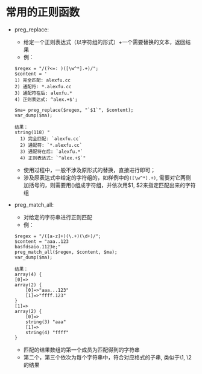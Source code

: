 # 常用的正则函数

- preg_replace:
    - 给定一个正则表达式（以字符组的形式）+一个需要替换的文本，返回结果
    - 例：
    ```lang=php
    $regex = "/(?<=: )([\w^*].+)/";
    $content = '
    1) 完全匹配: alexfu.cc
    2) 通配符: *.alexfu.cc
    3) 通配符在后: alexfu.*
    4) 正则表达式: ^alex.+$';
    
    $ma= preg_replace($regex, "`$1`", $content);
    var_dump($ma);
    
    结果：
    string(118) "
      1) 完全匹配: `alexfu.cc`
      2) 通配符: `*.alexfu.cc`
      3) 通配符在后: `alexfu.*`
      4) 正则表达式: `^alex.+$`"
    ```
    - 使用过程中，一般不涉及原形式的替换，直接进行即可；
    - 涉及原表达式中给定的字符组的，如样例中的`([\w^*].+)`, 需要对它两侧加括号的，则需要用()组成字符组，并依次用$1, $2来指定匹配出来的字符组
    
- preg_match_all:
    - 对给定的字符串进行正则匹配
    - 例：
    ```lang=php
    $regex = "/([a-z]+)(\.+)(\d+)/";
    $content = "aaa..123
    basfdsaio.1123e;"
    preg_match_all($regex, $content, $ma);
    var_dump($ma);
    
    结果：
    array(4) {
    [0]=>
    array(2) {
        [0]=>"aaa...123"
        [1]=>"ffff.123"
    }
    [1]=>
    array(2) {
        [0]=>
        string(3) "aaa"
        [1]=>
        string(4) "ffff"
    }
    ```
    - 匹配的结果数组的第一个成员为匹配得到的字符串
    - 第二个，第三个依次为每个字符串中，符合对应格式的子串, 类似于\1, \2的结果
    
